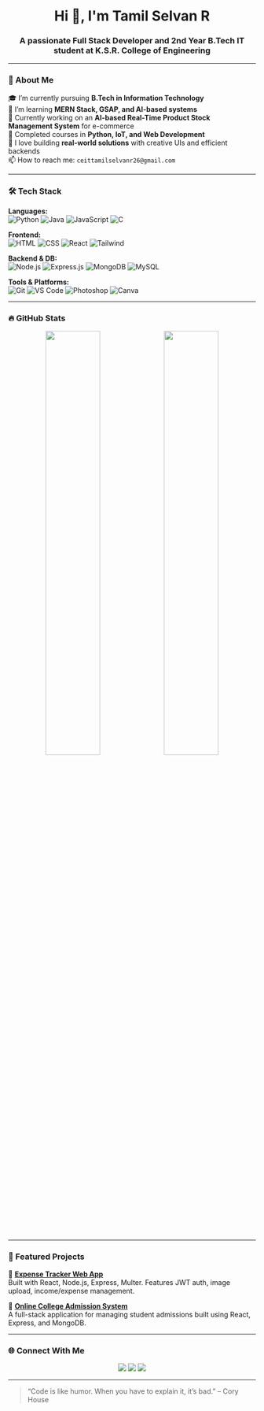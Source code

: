 <h1 align="center">Hi 👋, I'm Tamil Selvan R</h1>
<h3 align="center">A passionate Full Stack Developer and 2nd Year B.Tech IT student at K.S.R. College of Engineering</h3>

---

### 🚀 About Me

🎓 I’m currently pursuing **B.Tech in Information Technology**  
🧠 I’m learning **MERN Stack, GSAP, and AI-based systems**  
💼 Currently working on an **AI-based Real-Time Product Stock Management System** for e-commerce  
🌱 Completed courses in **Python, IoT, and Web Development**  
🎯 I love building **real-world solutions** with creative UIs and efficient backends  
📫 How to reach me: `ceittamilselvanr26@gmail.com`

---

### 🛠️ Tech Stack

**Languages:**  
![Python](https://img.shields.io/badge/Python-3670A0?style=for-the-badge&logo=python&logoColor=fff)
![Java](https://img.shields.io/badge/Java-ED8B00?style=for-the-badge&logo=java&logoColor=fff)
![JavaScript](https://img.shields.io/badge/JavaScript-F7DF1E?style=for-the-badge&logo=javascript&logoColor=000)
![C](https://img.shields.io/badge/C-00599C?style=for-the-badge&logo=c&logoColor=fff)

**Frontend:**  
![HTML](https://img.shields.io/badge/HTML5-e34c26?style=for-the-badge&logo=html5&logoColor=fff)
![CSS](https://img.shields.io/badge/CSS3-264de4?style=for-the-badge&logo=css3&logoColor=fff)
![React](https://img.shields.io/badge/React-61dafb?style=for-the-badge&logo=react&logoColor=000)
![Tailwind](https://img.shields.io/badge/Tailwind_CSS-38b2ac?style=for-the-badge&logo=tailwind-css&logoColor=fff)

**Backend & DB:**  
![Node.js](https://img.shields.io/badge/Node.js-339933?style=for-the-badge&logo=node.js&logoColor=fff)
![Express.js](https://img.shields.io/badge/Express.js-000?style=for-the-badge&logo=express&logoColor=fff)
![MongoDB](https://img.shields.io/badge/MongoDB-4ea94b?style=for-the-badge&logo=mongodb&logoColor=fff)
![MySQL](https://img.shields.io/badge/MySQL-00758f?style=for-the-badge&logo=mysql&logoColor=fff)

**Tools & Platforms:**  
![Git](https://img.shields.io/badge/Git-F05032?style=for-the-badge&logo=git&logoColor=fff)
![VS Code](https://img.shields.io/badge/VS%20Code-007ACC?style=for-the-badge&logo=visual-studio-code&logoColor=fff)
![Photoshop](https://img.shields.io/badge/Photoshop-31A8FF?style=for-the-badge&logo=adobe-photoshop&logoColor=fff)
![Canva](https://img.shields.io/badge/Canva-00C4CC?style=for-the-badge&logo=canva&logoColor=fff)

---

### 🔥 GitHub Stats

<p align="center">
  <img src="https://github-readme-stats.vercel.app/api?username=TamilselvanRaman&show_icons=true&theme=tokyonight" width="47%" />
  <img src="https://github-readme-streak-stats.herokuapp.com?user=TamilselvanRaman&theme=tokyonight&hide_border=true" width="47%" />
</p>

---

### 📌 Featured Projects

🔹 [**Expense Tracker Web App**](https://github.com/TamilselvanRaman/expense-tracker)  
Built with React, Node.js, Express, Multer. Features JWT auth, image upload, income/expense management.

🔹 [**Online College Admission System**](https://github.com/TamilselvanRaman/college-admission-system)  
A full-stack application for managing student admissions built using React, Express, and MongoDB.

---

### 🌐 Connect With Me

<p align="center">
  <a href="mailto:ceittamilselvanr26@gmail.com"><img src="https://img.shields.io/badge/Gmail-D14836?style=for-the-badge&logo=gmail&logoColor=fff" /></a>
  <a href="https://www.linkedin.com/in/tamil-selvan-r-4ba19527a/"><img src="https://img.shields.io/badge/LinkedIn-0A66C2?style=for-the-badge&logo=linkedin&logoColor=fff" /></a>
  <a href="https://github.com/TamilselvanRaman"><img src="https://img.shields.io/badge/GitHub-100000?style=for-the-badge&logo=github&logoColor=fff" /></a>
</p>

---

> “Code is like humor. When you have to explain it, it’s bad.” – Cory House

